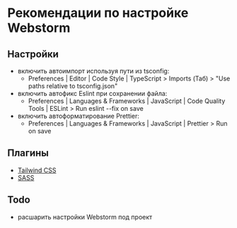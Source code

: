 # Рекомендации по настройке Webstorm

## Настройки
- включить автоимпорт используя пути из tsconfig:
    - Preferences | Editor | Code Style | TypeScript > Imports (Таб) > "Use paths relative to tsconfig.json"
- включить автофикс Eslint при сохранении файла:
    - Preferences | Languages & Frameworks | JavaScript | Code Quality Tools | ESLint > Run eslint --fix on save
- включить автоформатирование Prettier:
    - Preferences | Languages & Frameworks | JavaScript | Prettier > Run on save

## Плагины
- [Tailwind CSS](https://plugins.jetbrains.com/plugin/15321-tailwind-css)
- [SASS](https://plugins.jetbrains.com/plugin/11449-sass)


## Todo
- расшарить настройки Webstorm под проект
